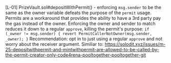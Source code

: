 [L-01] PrizeVault.sol#depositWithPermit() - enforcing ``msg.sender`` to be the same as the owner variable defeats the purpose of the ``permit`` usage. Permits are a workaround that provides the ability to have a 3rd party pay the gas instead of the owner. Enforcing the owner and sender to match reduces it down to a regular ``approve``, killing the permit's purpose:
``
if (_owner != msg.sender) {
            revert PermitCallerNotOwner(msg.sender, _owner);
        }
``
Recommendation: opt in to just using a regular ``approve`` and not worry about the receiver argument. Similiar to: https://solodit.xyz/issues/m-25-depositwithpermit-and-mintwithpermit-are-allowed-to-be-called-by-the-permit-creator-only-code4rena-pooltogether-pooltogether-git